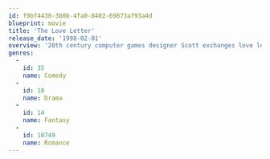 ```yaml
---
id: f9bf4438-3b0b-4fa0-8402-69873af93a4d
blueprint: movie
title: 'The Love Letter'
release_date: '1998-02-01'
overview: '20th century computer games designer Scott exchanges love letters with 19th century poet Elizabeth Whitcomb through an antique desk that can make letters travel through time.'
genres:
  -
    id: 35
    name: Comedy
  -
    id: 18
    name: Drama
  -
    id: 14
    name: Fantasy
  -
    id: 10749
    name: Romance
---
```

